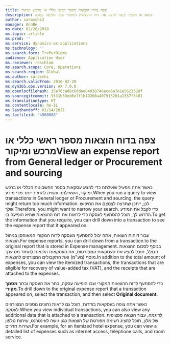 ```yaml
---
title: צפה בדוח הוצאות מספר ראשי כללי או מרכש ומיקור
description: נושא זה מסביר כיצד להציג את דוח ההוצאות המקורי שבו הופיעה עסקה.
author: saraschi2
manager: AnnBe
ms.date: 02/26/2018
ms.topic: article
ms.prod: ''
ms.service: dynamics-ax-applications
ms.technology: ''
ms.search.form: TrvPerDiems
audience: Application User
ms.reviewer: roschlom
ms.search.scope: Core, Operations
ms.search.region: Global
ms.author: saraschi
ms.search.validFrom: 2016-02-28
ms.dyn365.ops.version: AX 7.0.0
ms.openlocfilehash: 35a76cad8c6ddaa84038746ace6a7e1e5623388f
ms.sourcegitcommit: 9f31b33ed6e7f1b49200a407913201a1337f3401
ms.translationtype: HT
ms.contentlocale: he-IL
ms.lasthandoff: 01/14/2021
ms.locfileid: "4960068"
---
```

# <a name="view-an-expense-report-from-general-ledger-or-procurement-and-sourcing"></a><span data-ttu-id="88f8d-103">צפה בדוח הוצאות מספר ראשי כללי או מרכש ומיקור</span><span class="sxs-lookup"><span data-stu-id="88f8d-103">View an expense report from General ledger or Procurement and sourcing</span></span>

<span data-ttu-id="88f8d-104">כאשר אתה מפעיל שאילתה כדי להציג עסקאות בספר החשבונות הכללי או ברכש ומיקור, השאילתה עשויה להחזיר יותר מדי מידע.</span><span class="sxs-lookup"><span data-stu-id="88f8d-104">When you run a query to view transactions in General ledger or Procurement and sourcing, the query might return too much information.</span></span> <span data-ttu-id="88f8d-105">לכן, ייתכן שתרצה לצמצם את החיפוש שלך.</span><span class="sxs-lookup"><span data-stu-id="88f8d-105">Therefore, you might want to narrow your search.</span></span> <span data-ttu-id="88f8d-106">כדי לקבל את המידע הדרוש לך, תוכל להסתעף לעסקה כדי לראות את דוח ההוצאות שהיא הופיעה בו.</span><span class="sxs-lookup"><span data-stu-id="88f8d-106">To get the information that you require, you can drill down into a transaction to see the expense report that it appeared on.</span></span>

<span data-ttu-id="88f8d-107">עבור דוחות הוצאות, אתה יכול להסתעף מעסקה לדוח המקורי המאוחסן בניהול הוצאות.</span><span class="sxs-lookup"><span data-stu-id="88f8d-107">For expense reports, you can drill down from a transaction to the original report that is stored in Expense management.</span></span> <span data-ttu-id="88f8d-108">בנוסף לסכום ההוצאות הכולל, תוכל להציג את העסקאות המפורטות, את העסקאות הזכאות להחזר מס ערך מוסף (מע"מ) ואת התקבולים המצורפים להוצאות.</span><span class="sxs-lookup"><span data-stu-id="88f8d-108">In addition to the total amount of expenses, you can view the itemized transactions, the transactions that are eligible for recovery of value-added tax (VAT), and the receipts that are attached to the expenses.</span></span>

<span data-ttu-id="88f8d-109">כדי להסתעף לדוח ההוצאות המקורי שבו הופיעה עסקה, בחר את העסקה ובחר **מסמך מקורי**.</span><span class="sxs-lookup"><span data-stu-id="88f8d-109">To drill down to the original expense report that a transaction appeared on, select the transaction, and then select **Original document**.</span></span>

<span data-ttu-id="88f8d-110">כאשר אתה צופה בעסקאות בודדות, תוכל גם לראות נתונים נוספים המצורפים לעסקה.</span><span class="sxs-lookup"><span data-stu-id="88f8d-110">When you view individual transactions, you can also view any additional data that is attached to a transaction.</span></span> <span data-ttu-id="88f8d-111">לדוגמה, עבור הוצאה ספציפית של מלון, תוכל להציג רשימה מפורטת של הוצאות כגון גישה לאינטרנט, שיחות טלפון ושירות חדרים.</span><span class="sxs-lookup"><span data-stu-id="88f8d-111">For example, for an itemized hotel expense, you can view a detailed list of expenses such as internet access, telephone calls, and room service.</span></span>
